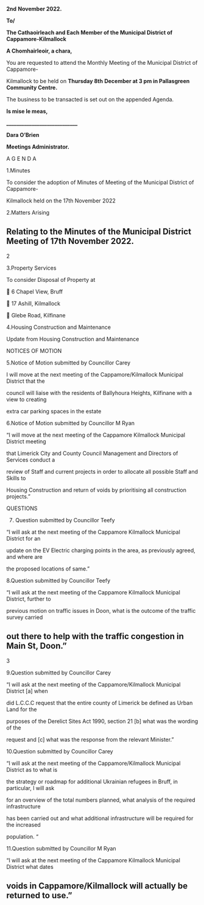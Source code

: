 **2nd** **November 2022.**

**To/**

**The Cathaoirleach and Each Member of the Municipal District of Cappamore-Kilmallock**

**A Chomhairleoir, a chara,**

You are requested to attend the Monthly Meeting of the Municipal District of Cappamore-

Kilmallock to be held on **Thursday 8th** **December at 3 pm in Pallasgreen Community Centre.**

The business to be transacted is set out on the appended Agenda.

**Is mise le meas,**

**\_\_\_\_\_\_\_\_\_\_\_\_\_\_\_\_\_\_\_\_\_\_\_\_\_\_\_\_**

**Dara O’Brien**

**Meetings Administrator.**

A G E N D A

1.Minutes

To consider the adoption of Minutes of Meeting of the Municipal District of Cappamore-

Kilmallock held on the 17th November 2022

2.Matters Arising

Relating to the Minutes of the Municipal District Meeting of 17th November 2022.
---
2

3.Property Services

To consider Disposal of Property at

 6 Chapel View, Bruff

 17 Ashill, Kilmallock

 Glebe Road, Kilfinane

4.Housing Construction and Maintenance

Update from Housing Construction and Maintenance

NOTICES OF MOTION

5.Notice of Motion submitted by Councillor Carey

I will move at the next meeting of the Cappamore/Kilmallock Municipal District that the

council will liaise with the residents of Ballyhoura Heights, Kilfinane with a view to creating

extra car parking spaces in the estate

6.Notice of Motion submitted by Councillor M Ryan

“I will move at the next meeting of the Cappamore Kilmallock Municipal District meeting

that Limerick City and County Council Management and Directors of Services conduct a

review of Staff and current projects in order to allocate all possible Staff and Skills to

Housing Construction and return of voids by prioritising all construction projects.”

QUESTIONS

7. Question submitted by Councillor Teefy

“I will ask at the next meeting of the Cappamore Kilmallock Municipal District for an

update on the EV Electric charging points in the area, as previously agreed, and where are

the proposed locations of same.”

8.Question submitted by Councillor Teefy

“I will ask at the next meeting of the Cappamore Kilmallock Municipal District, further to

previous motion on traffic issues in Doon, what is the outcome of the traffic survey carried

out there to help with the traffic congestion in Main St, Doon.”
---
3

9.Question submitted by Councillor Carey

“I will ask at the next meeting of the Cappamore/Kilmallock Municipal District [a] when

did L.C.C.C request that the entire county of Limerick be defined as Urban Land for the

purposes of the Derelict Sites Act 1990, section 21 [b] what was the wording of the

request and [c] what was the response from the relevant Minister.”

10.Question submitted by Councillor Carey

“I will ask at the next meeting of the Cappamore/Kilmallock Municipal District as to what is

the strategy or roadmap for additional Ukrainian refugees in Bruff, in particular, l will ask

for an overview of the total numbers planned, what analysis of the required infrastructure

has been carried out and what additional infrastructure will be required for the increased

population. “

11.Question submitted by Councillor M Ryan

“I will ask at the next meeting of the Cappamore Kilmallock Municipal District what dates

voids in Cappamore/Kilmallock will actually be returned to use.”
---
